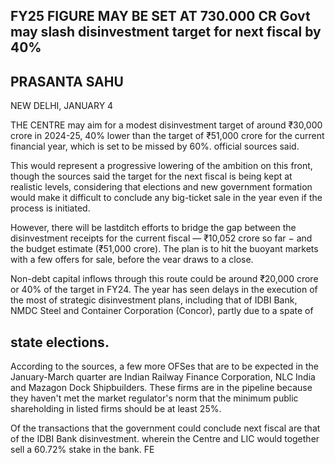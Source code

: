 ## FY25 FIGURE MAY BE SET AT 730.000 CR Govt may slash disinvestment target for next fiscal by 40%

## PRASANTA SAHU

NEW DELHI, JANUARY 4

THE CENTRE may aim for a modest disinvestment target of around ₹30,000 crore in 2024-25, 40% lower than the target of ₹51,000 crore for the current financial year, which is set to be missed by 60%. official sources said.

This would represent a progressive lowering of the ambition on this front, though the sources said the target for the next fiscal is being kept at realistic levels, considering that elections and new government formation would make it difficult to conclude any big-ticket sale in the year even if the process is initiated.

However, there will be lastditch efforts to bridge the gap between the disinvestment receipts for the current fiscal — ₹10,052 crore so far  $-$  and the budget estimate (₹51,000 crore). The plan is to hit the buoyant markets with a few offers for sale, before the vear draws to a close.

Non-debt capital inflows through this route could be around ₹20,000 crore or 40% of the target in FY24. The year has seen delays in the execution of the most of strategic disinvestment plans, including that of IDBI Bank, NMDC Steel and Container Corporation (Concor), partly due to a spate of

## state elections.

According to the sources, a few more OFSes that are to be expected in the January-March quarter are Indian Railway Finance Corporation, NLC India and Mazagon Dock Shipbuilders. These firms are in the pipeline because they haven't met the market regulator's norm that the minimum public shareholding in listed firms should be at least 25%.

Of the transactions that the government could conclude next fiscal are that of the IDBI Bank disinvestment. wherein the Centre and LIC would together sell a 60.72% stake in the bank. FE